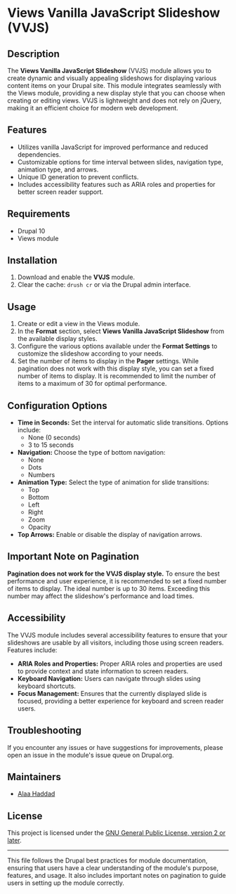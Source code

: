 # Views Vanilla JavaScript Slideshow (VVJS)

## Description

The **Views Vanilla JavaScript Slideshow** (VVJS) module allows you to create 
dynamic and visually appealing slideshows for displaying various content items 
on your Drupal site. This module integrates seamlessly with the Views module, 
providing a new display style that you can choose when creating or editing 
views. VVJS is lightweight and does not rely on jQuery, making it an efficient 
choice for modern web development.

## Features

- Utilizes vanilla JavaScript for improved performance and reduced dependencies.
- Customizable options for time interval between slides, navigation type, 
  animation type, and arrows.
- Unique ID generation to prevent conflicts.
- Includes accessibility features such as ARIA roles and properties for better 
  screen reader support.

## Requirements

- Drupal 10
- Views module

## Installation

1. Download and enable the **VVJS** module.
2. Clear the cache: `drush cr` or via the Drupal admin interface.

## Usage

1. Create or edit a view in the Views module.
2. In the **Format** section, select **Views Vanilla JavaScript Slideshow** 
   from the available display styles.
3. Configure the various options available under the **Format Settings** to 
   customize the slideshow according to your needs.
4. Set the number of items to display in the **Pager** settings. While 
   pagination does not work with this display style, you can set a fixed number 
   of items to display. It is recommended to limit the number of items to a 
   maximum of 30 for optimal performance.

## Configuration Options

- **Time in Seconds:** Set the interval for automatic slide transitions. 
  Options include:
  - None (0 seconds)
  - 3 to 15 seconds
- **Navigation:** Choose the type of bottom navigation:
  - None
  - Dots
  - Numbers
- **Animation Type:** Select the type of animation for slide transitions:
  - Top
  - Bottom
  - Left
  - Right
  - Zoom
  - Opacity
- **Top Arrows:** Enable or disable the display of navigation arrows.

## Important Note on Pagination

**Pagination does not work for the VVJS display style.** To ensure the best 
performance and user experience, it is recommended to set a fixed number of 
items to display. The ideal number is up to 30 items. Exceeding this number may 
affect the slideshow's performance and load times.

## Accessibility

The VVJS module includes several accessibility features to ensure that your 
slideshows are usable by all visitors, including those using screen readers. 
Features include:

- **ARIA Roles and Properties:** Proper ARIA roles and properties are used to 
  provide context and state information to screen readers.
- **Keyboard Navigation:** Users can navigate through slides using keyboard 
  shortcuts.
- **Focus Management:** Ensures that the currently displayed slide is focused, 
  providing a better experience for keyboard and screen reader users.

## Troubleshooting

If you encounter any issues or have suggestions for improvements, please open 
an issue in the module's issue queue on Drupal.org.

## Maintainers

- [Alaa Haddad](https://www.drupal.org/u/flashwebcenter)

## License

This project is licensed under the [GNU General Public License, version 2 or
later](http://www.gnu.org/licenses/gpl-2.0.html).

---

This file follows the Drupal best practices for module documentation, ensuring 
that users have a clear understanding of the module's purpose, features, and 
usage. It also includes important notes on pagination to guide users in setting 
up the module correctly.
